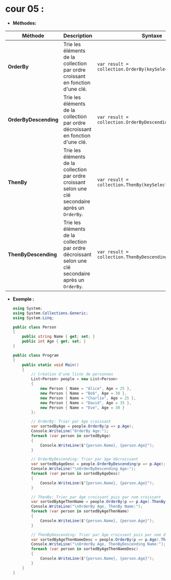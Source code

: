 # cour 05 :

-   **Méthodes:**

| **Méthode**           | **Description**                                                                                       | **Syntaxe**                                               |
| --------------------- | ----------------------------------------------------------------------------------------------------- | --------------------------------------------------------- |
| **OrderBy**           | Trie les éléments de la collection par ordre croissant en fonction d'une clé.                         | `var result = collection.OrderBy(keySelector);`           |
| **OrderByDescending** | Trie les éléments de la collection par ordre décroissant en fonction d'une clé.                       | `var result = collection.OrderByDescending(keySelector);` |
| **ThenBy**            | Trie les éléments de la collection par ordre croissant selon une clé secondaire après un `OrderBy`.   | `var result = collection.ThenBy(keySelector);`            |
| **ThenByDescending**  | Trie les éléments de la collection par ordre décroissant selon une clé secondaire après un `OrderBy`. | `var result = collection.ThenByDescending(keySelector);`  |

-   **Exemple :**

    ```csharp
    using System;
    using System.Collections.Generic;
    using System.Linq;

    public class Person
    {
        public string Name { get; set; }
        public int Age { get; set; }
    }

    public class Program
    {
        public static void Main()
        {
            // Création d'une liste de personnes
            List<Person> people = new List<Person>
            {
                new Person { Name = "Alice", Age = 25 },
                new Person { Name = "Bob", Age = 30 },
                new Person { Name = "Charlie", Age = 25 },
                new Person { Name = "David", Age = 35 },
                new Person { Name = "Eve", Age = 30 }
            };

            // OrderBy: Trier par âge croissant
            var sortedByAge = people.OrderBy(p => p.Age);
            Console.WriteLine("OrderBy Age:");
            foreach (var person in sortedByAge)
            {
                Console.WriteLine($"{person.Name}, {person.Age}");
            }

            // OrderByDescending: Trier par âge décroissant
            var sortedByAgeDesc = people.OrderByDescending(p => p.Age);
            Console.WriteLine("\nOrderByDescending Age:");
            foreach (var person in sortedByAgeDesc)
            {
                Console.WriteLine($"{person.Name}, {person.Age}");
            }

            // ThenBy: Trier par âge croissant puis par nom croissant
            var sortedByAgeThenName = people.OrderBy(p => p.Age).ThenBy(p => p.Name);
            Console.WriteLine("\nOrderBy Age, ThenBy Name:");
            foreach (var person in sortedByAgeThenName)
            {
                Console.WriteLine($"{person.Name}, {person.Age}");
            }

            // ThenByDescending: Trier par âge croissant puis par nom décroissant
            var sortedByAgeThenNameDesc = people.OrderBy(p => p.Age).ThenByDescending(p => p.Name);
            Console.WriteLine("\nOrderBy Age, ThenByDescending Name:");
            foreach (var person in sortedByAgeThenNameDesc)
            {
                Console.WriteLine($"{person.Name}, {person.Age}");
            }
        }
    }
    ```

